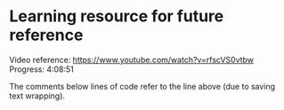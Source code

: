 # Learning resource for future reference

Video reference: https://www.youtube.com/watch?v=rfscVS0vtbw
Progress: 4:08:51

The comments below lines of code refer to the line above (due to saving text wrapping).
